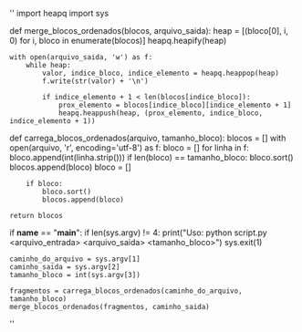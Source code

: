 ''
import heapq
import sys

def merge_blocos_ordenados(blocos, arquivo_saida):
    heap = [(bloco[0], i, 0) for i, bloco in enumerate(blocos)]
    heapq.heapify(heap)

    with open(arquivo_saida, 'w') as f:
        while heap:
            valor, indice_bloco, indice_elemento = heapq.heappop(heap)
            f.write(str(valor) + '\n')

            if indice_elemento + 1 < len(blocos[indice_bloco]):
                prox_elemento = blocos[indice_bloco][indice_elemento + 1]
                heapq.heappush(heap, (prox_elemento, indice_bloco, indice_elemento + 1))

def carrega_blocos_ordenados(arquivo, tamanho_bloco):
    blocos = []
    with open(arquivo, 'r', encoding='utf-8') as f:
        bloco = []
        for linha in f:
            bloco.append(int(linha.strip()))
            if len(bloco) == tamanho_bloco:
                bloco.sort()
                blocos.append(bloco)
                bloco = []

        if bloco:
            bloco.sort()
            blocos.append(bloco)

    return blocos

if __name__ == "__main__":
    if len(sys.argv) != 4:
        print("Uso: python script.py <arquivo_entrada> <arquivo_saida> <tamanho_bloco>")
        sys.exit(1)

    caminho_do_arquivo = sys.argv[1]
    caminho_saida = sys.argv[2]
    tamanho_bloco = int(sys.argv[3])

    fragmentos = carrega_blocos_ordenados(caminho_do_arquivo, tamanho_bloco)
    merge_blocos_ordenados(fragmentos, caminho_saida)
''
